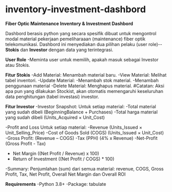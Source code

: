 # inventory-investment-dashbord
**Fiber Optic Maintenance Inventory & Investment Dashbord**

Dashbord berasis python yang secara spesifik dibuat untuk mengontrol modal material pekerjaan pemeliharaaan (maintenance) fiber optik telekomunikasi. Dashbord ini menyediakan dua pilihan pelaku (user role)--**Stokis** dan **Investor** dengan data yang terintegrasi.

**User Role**
-Meminta user untuk memilih, apakah masuk sebagai Investor atau Stokis.

**Fitur Stokis**
-Add Material: Menambah material baru.
-View Material: Melihat tabel inventori.
-Update Material: 
                  -Menambah stok material.
                  -Menambah penggunaan material
-Delete Material: Menghapus material.
#Catatan: Aksi apa pun yang dilakukan Stockist, akan otomatis memengaruhi keseluruhan data penghitungan (tabel investasi) investor.

**Fitur Investor**
-Investor Snapshot:
Untuk setiap material:
  -Total material yang sudah dibeli (BeginningBalance + Purchases)
  -Total harga material yang sudah dibeli (Units_Acquired × Unit_Cost)

-Profit and Loss
Untuk setiap material:
  -Revenue  (Units_Issued × Unit_Selling_Price)
  -Cost of Goods Sold (COGS) (Units_Issued × Unit_Cost)
  -Gross Profit: (Revenue – COGS)
  -Tax (PPH) (4% x Revenue)
  -Net-Profit  (Gross Profit - Tax)
  - Net Margin ((Net Profit / Revenue) x 100)
  - Return of Investment ((Net Profit / COGS) * 100)

-Summary:
Penjumlahan (sum) dari semua material: revenue, COGS, Gross Profit, Tax, Net Profit,       Overall Net Margin dan Overall ROI


**Requirements**
-Python 3.8+
-Package: tabulate


